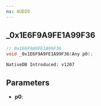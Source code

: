 ```yaml
---
ns: AUDIO
---
```

## _0x1E6F9A9FE1A99F36

```c
// 0x1E6F9A9FE1A99F36
void _0x1E6F9A9FE1A99F36(Any p0);
```

```
NativeDB Introduced: v1207
```

## Parameters
* **p0**:

